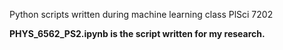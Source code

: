 Python scripts written during machine learning class PlSci 7202  



**PHYS_6562_PS2.ipynb is the script written for my research.**
